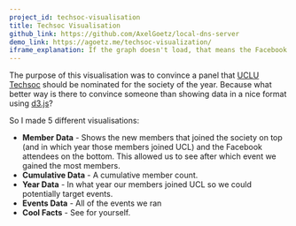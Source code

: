 ```yaml
---
project_id: techsoc-visualisation
title: Techsoc Visualisation
github_link: https://github.com/AxelGoetz/local-dns-server
demo_link: https://agoetz.me/techsoc-visualization/
iframe_explanation: If the graph doesn't load, that means the Facebook key has expired so just <a href="mailto:axel.goetz@hotmail.com">let me know</a>.
---
```


The purpose of this visualisation was to convince a panel that [UCLU Techsoc](http://techsoc.io) should be nominated for the society of the year. Because what better way is there to convince someone than showing data in a nice format using [d3.js](https://d3js.org/)?

So I made 5 different visualisations:
<ul>
<li><b>Member Data</b> - Shows the new members that joined the society on top (and in which year those members joined UCL) and the Facebook attendees on the bottom. This allowed us to see after which event we gained the most members.</li>
<li><b>Cumulative Data</b> - A cumulative member count.</li>
<li><b>Year Data</b> - In what year our members joined UCL so we could potentially target events.</li>
<li><b>Events Data</b> - All of the events we ran</li>
<li><b>Cool Facts</b> - See for yourself.</li>
</ul>
